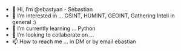 - 👋 Hi, I’m @ebastyan - Sebastian
- 👀 I’m interested in ... OSINT, HUMINT, GEOINT, Gathering Intell in general :) 
- 🌱 I’m currently learning ... Python
- 💞️ I’m looking to collaborate on ...
- 📫 How to reach me ... in DM or by email ebastian

<!---
ebastyan/ebastyan is a ✨ special ✨ repository because its `README.md` (this file) appears on your GitHub profile.
You can click the Preview link to take a look at your changes.
--->
